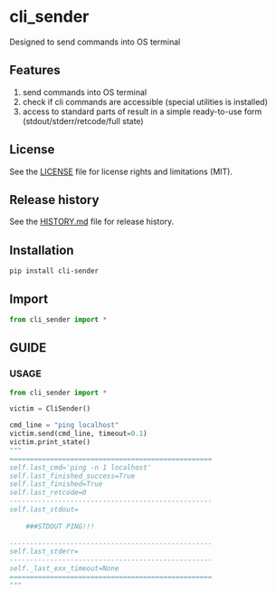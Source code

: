 # cli_sender
Designed to send commands into OS terminal

## Features
1. send commands into OS terminal
2. check if cli commands are accessible (special utilities is installed)
3. access to standard parts of result in a simple ready-to-use form (stdout/stderr/retcode/full state)

## License
See the [LICENSE](LICENSE) file for license rights and limitations (MIT).


## Release history
See the [HISTORY.md](HISTORY.md) file for release history.


## Installation
```commandline
pip install cli-sender
```

## Import

```python
from cli_sender import *
```


## GUIDE

### USAGE

```python
from cli_sender import *

victim = CliSender()

cmd_line = "ping localhost"
victim.send(cmd_line, timeout=0.1)
victim.print_state()
"""
==================================================
self.last_cmd='ping -n 1 localhost'
self.last_finished_success=True
self.last_finished=True
self.last_retcode=0
--------------------------------------------------
self.last_stdout=
	
    ###STDOUT PING!!!
	
--------------------------------------------------
self.last_stderr=
--------------------------------------------------
self._last_exx_timeout=None
==================================================
"""
```
